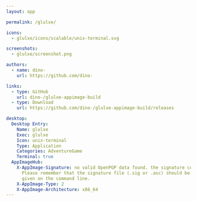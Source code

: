 ```yaml
---
layout: app

permalink: /glulxe/

icons:
  - glulxe/icons/scalable/unix-terminal.svg

screenshots:
  - glulxe/screenshot.png

authors:
  - name: dino-
    url: https://github.com/dino-

links:
  - type: GitHub
    url: dino-/glulxe-appimage-build
  - type: Download
    url: https://github.com/dino-/glulxe-appimage-build/releases

desktop:
  Desktop Entry:
    Name: glulxe
    Exec: glulxe
    Icon: unix-terminal
    Type: Application
    Categories: AdventureGame
    Terminal: true
  AppImageHub:
    X-AppImage-Signature: no valid OpenPGP data found. the signature could not be verified.
      Please remember that the signature file (.sig or .asc) should be the first file
      given on the command line.
    X-AppImage-Type: 2
    X-AppImage-Architecture: x86_64
---
```

